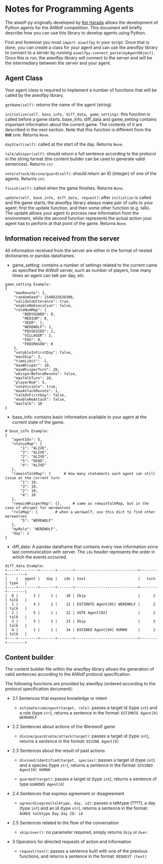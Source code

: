 Notes for Programming Agents
============================

The aiwolf-py originally developed by [Kei Harada](https://github.com/k-harada/) allows the development of Python agents for the AIWolf competition. This document will briefly describe how you can use this library to develop agents using Python.

First and foremost you must `import aiwolfpy` in your script. Once that is done, you can create a class for your agent and can use the aiwolfpy library to connect to a server by running `aiwolfpy.connect_parse(myAgentObject)`. Once this is run, the aiwolfpy library will connect to the server and will be the intermediary between the server and your agent.

## Agent Class

Your agent class is required to implement a number of functions that will be called by the aiwolfpy library.

`getName(self)`: returns the name of the agent (string)

`initialize(self, base_info, diff_data, game_setting)`: this function is called before a game starts. base_info, diff_data and game_setting contains important information about the current game. The contents of it are described in the next section. Note that this function is different from the __init__ one. Returns `None`.

`dayStart(self)`: called at the start of the day.  Returns `None`.

`talk/whisper(self)`: should return a full sentence according to the protocol in the string format (the content builder can be used to generate valid sentences). Returns `str`.

`vote/attack/divine/guard(self)`: should return an ID (integer) of one of the agents. Returns `int`.

`finish(self)`: called when the game finishes. Returns `None`.

`update(self, base_info, diff_data, request)`: after `initialize` is called and the game starts, the aiwolfpy library always make pair of calls to your agent: first the update function, and then some other function (e.g. talk). The update allows your agent to process new information from the environment, while the second function represents the actual action your agent has to perform at that point of the game. Returns `None`.


## Information received from the server

All information received from the server are either in the format of nested dictionaries or pandas dataframes. 

 * game_setting: contains a number of settings related to the current came as specified the AIWolf server, such as number of players, how many times an agent can talk per day, etc. 

```
game_setting Example:
{
    "maxRevote": 1, 
    "randomSeed": 1548825638306, 
    "validateUtterance": true, 
    "enableNoExecution": false, 
    "roleNumMap": {
        "BODYGUARD": 0, 
        "MEDIUM": 0, 
        "SEER": 1, 
        "WEREWOLF": 1, 
        "POSSESSED": 1, 
        "VILLAGER": 2, 
        "FOX": 0, 
        "FREEMASON": 0
    }, 
    "votableInFirstDay": false, 
    "maxSkip": 2, 
    "timeLimit": -1, 
    "maxWhisper": 10, 
    "maxWhisperTurn": 20, 
    "whisperBeforeRevote": false, 
    "maxTalkTurn": 20, 
    "playerNum": 5, 
    "voteVisible": true, 
    "maxAttackRevote": 1, 
    "talkOnFirstDay": false, 
    "enableNoAttack": false, 
    "maxTalk": 10
}
```

* base_info: contains basic information available to your agent at the current state of the game.
<!--- 
I don't think this individual explanation is necessary but for now let's leave it commented out
	* agentIdx: your agent ID (`int` format)
	* `statusMap`: contains the status ("DEAD" or "ALIVE") of each agent. It's a dictionary with pairs of key values in the format ID - Status. Note that ID is in `str` format
	* `remainTalkMap`: how many more sentences the agent can issue at the current state of the current phase.  Note that ID is in `str` format
	* `remainWhisperMap`: similar to previous one, in this case for Werewolf during the night phase.  Note that ID is in `str` format
	* `roleMap`: when a werewolf, you can identify other werewolf places from this dictionary.  Note that ID is in `str` format
	* `myRole`: your role in the current game in `str` format
	* `day`: the current day of the game (`int` format)
 --->
 ```
 # base_info Example:
 {
    "agentIdx": 5, 
    "statusMap": {
        "1": "ALIVE", 
        "3": "ALIVE", 
        "2": "ALIVE", 
        "5": "DEAD", 
        "4": "ALIVE"
    }, 
    "remainTalkMap": {		# How many statements each agent can still issue at the current turn
        "1": 10, 
        "3": 10, 
        "2": 10, 
        "4": 10
    }, 
    "remainWhisperMap": {}, 	# same as remainTalkMap, but in the case of whisper for werewolves
    "roleMap": {  		# when a werewolf, use this dict to find other werewolves
        "5": "WEREWOLF"
    }, 
    "myRole": "WEREWOLF", 
    "day": 2
}
```
 
 * diff_data: A pandas dataframe that contains every new information since last communication with server. The `idx` header represents the order in which the events occurred.
 
 ```
diff_data Example:
+----+---------+-------+-------+-----------------------------+--------+--------+
|    |   agent |   day |   idx | text                        |   turn | type   |
|----+---------+-------+-------+-----------------------------+--------+--------|
|  0 |       2 |     1 |    10 | Skip                        |      2 | talk   |
|  1 |       4 |     1 |    11 | ESTIMATE Agent[05] WEREWOLF |      2 | talk   |
|  2 |       5 |     1 |    12 | VOTE Agent[02]              |      2 | talk   |
|  3 |       3 |     1 |    13 | Skip                        |      2 | talk   |
|  4 |       1 |     1 |    14 | DIVINED Agent[04] HUMAN     |      2 | talk   |
+----+---------+-------+-------+-----------------------------+--------+--------+
 ```
 
## Content builder

The content builder file within the aiwolfpy library allows the generation of valid sentences according to the AIWolf protocol specification.

The following functions are provided by aiwolfpy (ordered according to the protocol specification document): 

* 2.1 Sentences that express knowledge or intent

	* `estimate/comingout(target, role)`: passes a target id (type `int`) and a role (type `str`), returns a sentence in the format: ```ESTIMATE Agent[0] WEREWOLF```

* 2.2 Sentences about actions of the Werewolf game

	* `divine/guard/vote/attack(target)`: passes a target id (type `int`), returns a sentence in the format: ```DIVINE Agent[0] ```

* 2.3 Sentences about the result of past actions

	* `divined/identified(target, species)`: passes a target id (type `int`) and a species (type `str`), returns a sentence in the format: ```DIVINED Agent[0] HUMAN ```

	* `guarded(target)`: passes a target id (type `int`), returns a sentence of type ```GUARDED Agent[0] ```

* 2.4 Sentences that express agreement or disagreement

	* `agree/disagree(talktype, day, id)`: passes a talktype (????), a day (type `int`) and an id (type `str`), returns a sentence in the format: ```AGREE talktype Day day ID: id```

* 2.5 Sentences related to the flow of the conversation

	* `skip/over()`: no parameter required, simply returns `Skip` or `Over`.

* 3 Operators for directed requests of action and information

	* `request(text)`: passes a sentence built with one of the previous functions, and returns a sentence in the format: `REQUEST (text)`
 

